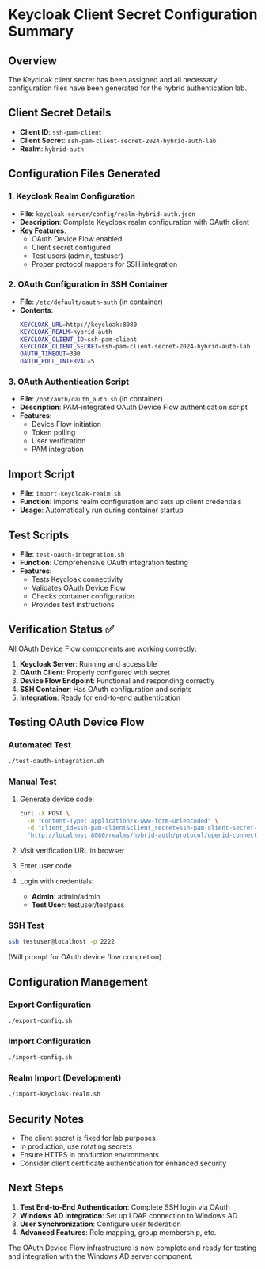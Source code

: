 # Keycloak Client Secret Configuration Summary

## Overview
The Keycloak client secret has been assigned and all necessary configuration files have been generated for the hybrid authentication lab.

## Client Secret Details
- **Client ID**: `ssh-pam-client`
- **Client Secret**: `ssh-pam-client-secret-2024-hybrid-auth-lab`
- **Realm**: `hybrid-auth`

## Configuration Files Generated

### 1. Keycloak Realm Configuration
- **File**: `keycloak-server/config/realm-hybrid-auth.json`
- **Description**: Complete Keycloak realm configuration with OAuth client
- **Key Features**:
  - OAuth Device Flow enabled
  - Client secret configured
  - Test users (admin, testuser)
  - Proper protocol mappers for SSH integration

### 2. OAuth Configuration in SSH Container
- **File**: `/etc/default/oauth-auth` (in container)
- **Contents**:
  ```bash
  KEYCLOAK_URL=http://keycloak:8080
  KEYCLOAK_REALM=hybrid-auth
  KEYCLOAK_CLIENT_ID=ssh-pam-client
  KEYCLOAK_CLIENT_SECRET=ssh-pam-client-secret-2024-hybrid-auth-lab
  OAUTH_TIMEOUT=300
  OAUTH_POLL_INTERVAL=5
  ```

### 3. OAuth Authentication Script
- **File**: `/opt/auth/oauth_auth.sh` (in container)
- **Description**: PAM-integrated OAuth Device Flow authentication script
- **Features**:
  - Device Flow initiation
  - Token polling
  - User verification
  - PAM integration

## Import Script
- **File**: `import-keycloak-realm.sh`
- **Function**: Imports realm configuration and sets up client credentials
- **Usage**: Automatically run during container startup

## Test Scripts
- **File**: `test-oauth-integration.sh`
- **Function**: Comprehensive OAuth integration testing
- **Features**:
  - Tests Keycloak connectivity
  - Validates OAuth Device Flow
  - Checks container configuration
  - Provides test instructions

## Verification Status ✅

All OAuth Device Flow components are working correctly:

1. **Keycloak Server**: Running and accessible
2. **OAuth Client**: Properly configured with secret
3. **Device Flow Endpoint**: Functional and responding correctly
4. **SSH Container**: Has OAuth configuration and scripts
5. **Integration**: Ready for end-to-end authentication

## Testing OAuth Device Flow

### Automated Test
```bash
./test-oauth-integration.sh
```

### Manual Test
1. Generate device code:
   ```bash
   curl -X POST \
     -H "Content-Type: application/x-www-form-urlencoded" \
     -d "client_id=ssh-pam-client&client_secret=ssh-pam-client-secret-2024-hybrid-auth-lab" \
     "http://localhost:8080/realms/hybrid-auth/protocol/openid-connect/auth/device"
   ```

2. Visit verification URL in browser
3. Enter user code
4. Login with credentials:
   - **Admin**: admin/admin
   - **Test User**: testuser/testpass

### SSH Test
```bash
ssh testuser@localhost -p 2222
```
(Will prompt for OAuth device flow completion)

## Configuration Management

### Export Configuration
```bash
./export-config.sh
```

### Import Configuration
```bash
./import-config.sh
```

### Realm Import (Development)
```bash
./import-keycloak-realm.sh
```

## Security Notes

- The client secret is fixed for lab purposes
- In production, use rotating secrets
- Ensure HTTPS in production environments
- Consider client certificate authentication for enhanced security

## Next Steps

1. **Test End-to-End Authentication**: Complete SSH login via OAuth
2. **Windows AD Integration**: Set up LDAP connection to Windows AD
3. **User Synchronization**: Configure user federation
4. **Advanced Features**: Role mapping, group membership, etc.

The OAuth Device Flow infrastructure is now complete and ready for testing and integration with the Windows AD server component.
